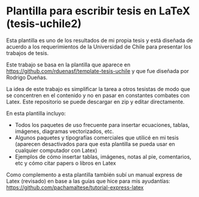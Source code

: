 # Plantilla para escribir tesis en LaTeX (tesis-uchile2)

Esta plantilla es uno de los resultados de mi propia tesis y está diseñada de acuerdo a los requerimientos de la Universidad de Chile para presentar los trabajos de tesis. 

Este trabajo se basa en la plantilla que aparece en https://github.com/rduenasf/template-tesis-uchile y que fue diseñada por Rodrigo Dueñas.

La idea de este trabajo es simplificar la tarea a otros tesistas de modo que se concentren en el contenido y no en pasar en constantes combates con Latex. Este repositorio se puede descargar en zip y editar directamente.

En esta plantilla incluyo:
* Todos los paquetes de uso frecuente para insertar ecuaciones, tablas, imágenes, diagramas vectorizados, etc.
* Algunos paquetes y tipografías comerciales que utilicé en mi tesis (aparecen desactivados para que esta plantilla se pueda usar en cualquier computador con Latex)
* Ejemplos de cómo insertar tablas, imágenes, notas al pie, comentarios, etc y cómo citar papers o libros en Latex

Como complemento a esta plantilla también subí un manual express de Latex (revisado) en base a las guías que hice para mis ayudantías: https://github.com/pachamaltese/tutorial-express-latex